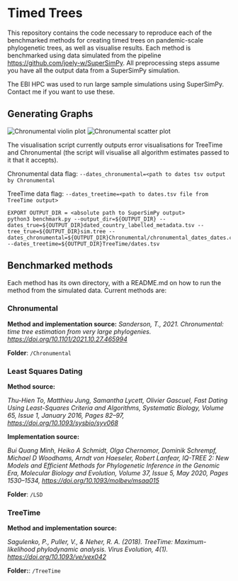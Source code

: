 # Timed Trees
This repository contains the code necessary to reproduce each of the benchmarked methods for creating timed trees on pandemic-scale phylogenetic trees, as well as visualise results.
Each method is benchmarked using data simulated from the pipeline https://github.com/joely-w/SuperSimPy. All preprocessing steps assume you have all the output data from a SuperSimPy simulation.


The EBI HPC was used to run large sample simulations using SuperSimPy.
Contact me if you want to use these.

## Generating Graphs
  <img src="https://github.com/user-attachments/assets/14a1033d-5cf1-4596-8f5b-b5ab2433a66c" alt="Chronumental violin plot" />
  <img src="https://github.com/user-attachments/assets/9911019f-d7ec-4e8a-bea0-31d23c0da2b2" alt="Chronumental scatter plot"/> 

The visualisation script currently outputs error visualisations for TreeTime and Chronumental (the script will visualise all algorithm estimates passed to it that it accepts).

Chronumental data flag: `--dates_chronumental=<path to dates tsv output by Chronumental`

TreeTime data flag: `--dates_treetime=<path to dates.tsv file from TreeTime output>`

```shell
EXPORT OUTPUT_DIR = <absolute path to SuperSimPy output>
python3 benchmark.py --output_dir=${OUTPUT_DIR} --dates_true=${OUTPUT_DIR}dated_country_labelled_metadata.tsv --tree_true=${OUTPUT_DIR}sim.tree --dates_chronumental=${OUTPUT_DIR}Chronumental/chronumental_dates_dates.csv.tsv --dates_treetime=${OUTPUT_DIR}TreeTime/dates.tsv
```
## Benchmarked methods
Each method has its own directory, with a README.md on how to run the method from the simulated data. 
Current methods are: 
### Chronumental 
**Method and implementation source:** 
*Sanderson, T., 2021. Chronumental: time tree estimation from very large phylogenies. https://doi.org/10.1101/2021.10.27.465994*

**Folder**: `/Chronumental`

### Least Squares Dating 
**Method source:** 

*Thu-Hien To, Matthieu Jung, Samantha Lycett, Olivier Gascuel, Fast Dating Using Least-Squares Criteria and Algorithms, Systematic Biology, Volume 65, Issue 1, January 2016, Pages 82–97, https://doi.org/10.1093/sysbio/syv068*

**Implementation source:** 

*Bui Quang Minh, Heiko A Schmidt, Olga Chernomor, Dominik Schrempf, Michael D Woodhams, Arndt von Haeseler, Robert Lanfear, IQ-TREE 2: New Models and Efficient Methods for Phylogenetic Inference in the Genomic Era, Molecular Biology and Evolution, Volume 37, Issue 5, May 2020, Pages 1530–1534, https://doi.org/10.1093/molbev/msaa015*

**Folder**: `/LSD`
### TreeTime
**Method and implementation source:** 

*Sagulenko, P., Puller, V., & Neher, R. A. (2018). TreeTime: Maximum-likelihood phylodynamic analysis. Virus Evolution, 4(1). https://doi.org/10.1093/ve/vex042*

**Folder:**: `/TreeTime`

